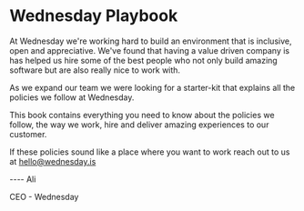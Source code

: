 # Wednesday Playbook

At Wednesday we're working hard to build an environment that is inclusive, open and appreciative. We've found that having a value driven company is has helped us hire some of the best people who not only build amazing software but are also really nice to work with.

As we expand our team we were looking for a starter-kit that explains all the policies we follow at Wednesday. 

This book contains everything you need to know about the policies we follow, the way we work, hire and deliver amazing experiences to our customer.

If these policies sound like a place where you want to work reach out to us at hello@wednesday.is

---- Ali

CEO - Wednesday

